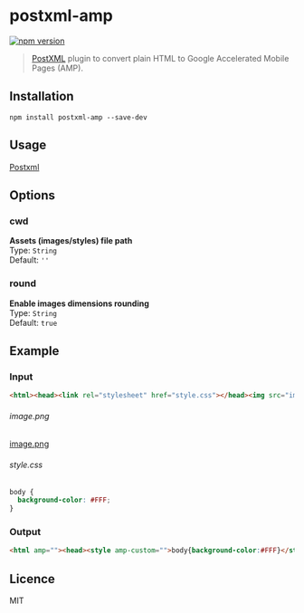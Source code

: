 # postxml-amp
[![npm version][npm-image]][npm-url]

> [PostXML] plugin to convert plain HTML to Google Accelerated Mobile Pages (AMP).

## Installation
`npm install postxml-amp --save-dev`

## Usage
[Postxml]

## Options
### cwd
**Assets (images/styles) file path**<br>
Type: `String`<br>
Default: `''`

### round
**Enable images dimensions rounding**<br>
Type: `String`<br>
Default: `true`

## Example

### Input
```html
<html><head><link rel="stylesheet" href="style.css"></head><img src="image.png"></html>
```

###### image.png
[image.png]('/test/image.png')

###### style.css
```css
body {
  background-color: #FFF;
}
```

### Output
```html
<html amp=""><head><style amp-custom="">body{background-color:#FFF}</style></head><amp-img src="image.png" width="600" height="400"></amp-img></html>
```

## Licence
MIT

[PostXML]: https://github.com/postxml/postxml
[npm-url]: https://www.npmjs.org/package/postxml-amp
[npm-image]: http://img.shields.io/npm/v/postxml-amp.svg?style=flat-square
